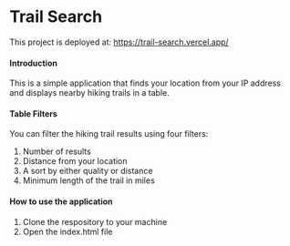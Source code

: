 # Trail Search

This project is deployed at: https://trail-search.vercel.app/

#### Introduction

This is a simple application that finds your location from your IP address and displays nearby hiking trails in a table.

#### Table Filters
You can filter the hiking trail results using four filters: 
1. Number of results
2. Distance from your location
3. A sort by either quality or distance
4. Minimum length of the trail in miles

#### How to use the application
1. Clone the respository to your machine
2. Open the index.html file
